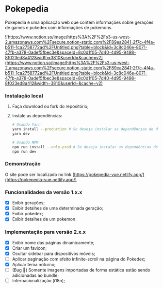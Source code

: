 # Pokepedia

Pokepedia é uma aplicação web que contém informações sobre gerações de games e pokedex com informações de pokemons.

![https://www.notion.so/image/https%3A%2F%2Fs3-us-west-2.amazonaws.com%2Fsecure.notion-static.com%2F89ea2841-2f7c-4f4a-b511-1ca2758772ad%2FUntitled.png?table=block&id=3c8c046e-8071-47fb-a378-0adef5fbec3e&spaceId=8c0d1f05-7d40-4d95-9498-8f023ed8a412&width=3810&userId=&cache=v2](https://www.notion.so/image/https%3A%2F%2Fs3-us-west-2.amazonaws.com%2Fsecure.notion-static.com%2F89ea2841-2f7c-4f4a-b511-1ca2758772ad%2FUntitled.png?table=block&id=3c8c046e-8071-47fb-a378-0adef5fbec3e&spaceId=8c0d1f05-7d40-4d95-9498-8f023ed8a412&width=3810&userId=&cache=v2)

### Instalação local

1. Faça download ou fork do repositório;
2. Instale as dependências:

    ```bash
    # Usando Yarn
    yarn install --production # Se deseja instalar as dependências de desevolvimento remova a flag --production
    yarn dev

    # Usando NPM
    npm run install --only-prod # Se deseja instalar as dependências de desevolvimento remova a flag --only-prod
    npm run dev
    ```

### Demonstração

O site pode ser localizado no link  [https://pokepedia-vue.netlify.app/](https://pokepedia-vue.netlify.app/)

### Funcionalidades da versão 1.x.x

- [x]  Exibir gerações;
- [x]  Exibir detalhes de uma determinada geração;
- [x]  Exibir pokedex;
- [x]  Exibir detalhes de um pokemon.

### Implementação para versão 2.x.x

- [x]  Exibir nome das páginas dinamicamente;
- [x]  Criar um favicon;
- [x]  Ocultar sidebar para dispositivos móveis;
- [ ]  Aplicar paginação com efeito infinite-scroll na página do Pokedex;
- [x]  Aplicar tema noturno;
- [ ]  (Bug 🐞) Somente imagens importadas de forma estática estão sendo adicionadas ao bundle;
- [ ]  Internacionalização (i18n);
